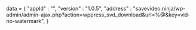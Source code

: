 <span id = 'versionData'>data = {
"appId" : "",
"version" : "1.0.5",
"address" : "savevideo.ninja/wp-admin/admin-ajax.php?action=wppress_svd_download&url=%@&key=vid-no-watermark",
}</span>
